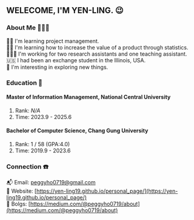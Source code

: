 ## WELECOME, I'M YEN-LING. 😉


### About Me 👩🏻‍💼

💪🏻 I'm learning project management. <br/>
💪🏻 I'm learning how to increase the value of a product through statistics. <br/>
👩🏻‍💻 I'm working for two research assistants and one teaching assistant. <br/>
🇺🇸 I had been an exchange student in the Illinois, USA. <br/>
🌟 I'm interesting in exploring new things.


### Education 📖

#### Master of Information Management, National Central University
1. Rank: *N/A*
2. Time: 2023.9 - 2025.6

#### Bachelor of Computer Science, Chang Gung University
1. Rank: 1 / 58 (GPA:4.0)
2. Time: 2019.9 - 2023.6


### Connection ☎️
📬 Email: [peggyho0719@gmail.com](mailto:peggyho0719@gmail.com) <br/>
🏡 Website: [https://yen-ling19.github.io/personal_page/](https://yen-ling19.github.io/personal_page/) <br/>
🎨️ Bolgs: [https://medium.com/@peggyho0719/about](https://medium.com/@peggyho0719/about)


<!-- ![Anurag's github stats](https://github-readme-stats.vercel.app/api?username=Yen-Ling19&theme=tokyonight) -->
<!-- ![Top Langs](https://github-readme-stats.vercel.app/api/top-langs/?username=Yen-Ling19&layout=compact&theme=tokyonight) -->
